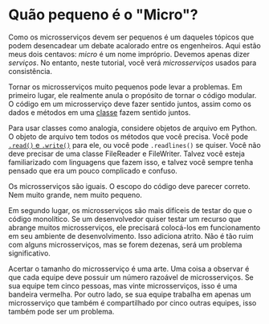 # Quão pequeno é o "Micro"?

Como os microsserviços devem ser pequenos é um daqueles tópicos que podem desencadear um debate acalorado entre os engenheiros. Aqui estão meus dois centavos: _micro_ é um nome impróprio. Devemos apenas dizer _serviços_. No entanto, neste tutorial, você verá _microsserviços_ usados ​​para consistência.

Tornar os microsserviços muito pequenos pode levar a problemas. Em primeiro lugar, ele realmente anula o propósito de tornar o código modular. O código em um microsserviço deve fazer sentido juntos, assim como os dados e métodos em uma [classe](https://realpython.com/python3-object-oriented-programming/#define-a-class-in-python) fazem sentido juntos.

Para usar classes como analogia, considere objetos de arquivo em Python. O objeto de arquivo tem todos os métodos que você precisa. Você pode [`.read()` e `.write()`](https://realpython.com/read-write-files-python/#reading-and-writing-opened-files) para ele, ou você pode `.readlines()` se quiser. Você não deve precisar de uma classe FileReader e FileWriter. Talvez você esteja familiarizado com linguagens que fazem isso, e talvez você sempre tenha pensado que era um pouco complicado e confuso.

Os microsserviços são iguais. O escopo do código deve parecer correto. Nem muito grande, nem muito pequeno.

Em segundo lugar, os microsserviços são mais difíceis de testar do que o código monolítico. Se um desenvolvedor quiser testar um recurso que abrange muitos microsserviços, ele precisará colocá-los em funcionamento em seu ambiente de desenvolvimento. Isso adiciona atrito. Não é tão ruim com alguns microsserviços, mas se forem dezenas, será um problema significativo.

Acertar o tamanho do microsserviço é uma arte. Uma coisa a observar é que cada equipe deve possuir um número razoável de microsserviços. Se sua equipe tem cinco pessoas, mas vinte microsserviços, isso é uma bandeira vermelha. Por outro lado, se sua equipe trabalha em apenas um microsserviço que também é compartilhado por cinco outras equipes, isso também pode ser um problema.